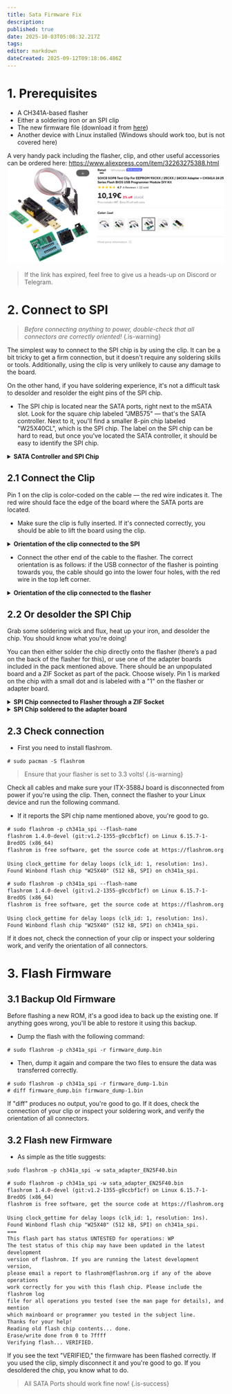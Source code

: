 ```yaml
---
title: Sata Firmware Fix
description:
published: true
date: 2025-10-03T05:08:32.217Z
tags:
editor: markdown
dateCreated: 2025-09-12T09:18:06.486Z
---
```


# 1. Prerequisites

- A CH341A-based flasher
- Either a soldering iron or an SPI clip
- The new firmware file (download it from [here](/wiki-itx3588j-pics/satafw/sata_adapter_en25f40.bin))
- Another device with Linux installed (Windows should work too, but is not covered here)

A very handy pack including the flasher, clip, and other useful accessories can be ordered here:
https://www.aliexpress.com/item/32263275388.html
![spi-flasher.png](/wiki-itx3588j-pics/spi-flasher.png)

> If the link has expired, feel free to give us a heads-up on Discord or Telegram.

# 2. Connect to SPI

> _Before connecting anything to power, double-check that all connectors are correctly oriented!_
> {.is-warning}

The simplest way to connect to the SPI chip is by using the clip. It can be a bit tricky to get a firm connection, but it doesn't require any soldering skills or tools. Additionally, using the clip is very unlikely to cause any damage to the board.

On the other hand, if you have soldering experience, it's not a difficult task to desolder and resolder the eight pins of the SPI chip.

- The SPI chip is located near the SATA ports, right next to the mSATA slot. Look for the square chip labeled "JMB575" — that's the SATA controller. Next to it, you'll find a smaller 8-pin chip labeled "W25X40CL", which is the SPI chip. The label on the SPI chip can be hard to read, but once you've located the SATA controller, it should be easy to identify the SPI chip.

<details><summary><b>SATA Controller and SPI Chip</b></summary>

![sata-controller-text-scaled.jpg](/wiki-itx3588j-pics/sata-controller-text-scaled.jpg)

</details>

## 2.1 Connect the Clip

Pin 1 on the clip is color-coded on the cable — the red wire indicates it. The red wire should face the edge of the board where the SATA ports are located.

- Make sure the clip is fully inserted. If it's connected correctly, you should be able to lift the board using the clip.

<details><summary><b>Orientation of the clip connected to the SPI</b></summary>

![spi-clip-connected-cut.jpg](/wiki-itx3588j-pics/spi-clip-connected-cut.jpg)

</details>

- Connect the other end of the cable to the flasher. The correct orientation is as follows: if the USB connector of the flasher is pointing towards you, the cable should go into the lower four holes, with the red wire in the top left corner.

<details><summary><b>Orientation of the clip connected to the flasher</b></summary>

![flasher-clip-connected-cut-scaled.jpg](/wiki-itx3588j-pics/flasher-clip-connected-cut-scaled.jpg)

</details>

## 2.2 Or desolder the SPI Chip

Grab some soldering wick and flux, heat up your iron, and desolder the chip. You should know what you're doing!

You can then either solder the chip directly onto the flasher (there’s a pad on the back of the flasher for this), or use one of the adapter boards included in the pack mentioned above.
There should be an unpopulated board and a ZIF Socket as part of the pack. Choose wisely.
Pin 1 is marked on the chip with a small dot and is labeled with a "1" on the flasher or adapter board.

<details><summary><b>SPI Chip connected to Flasher through a ZIF Socket</b></summary>

![zif-socket-cut-scaled.jpg](/wiki-itx3588j-pics/zif-socket-cut-scaled.jpg)

</details>

<details><summary><b>SPI Chip soldered to the adapter board</b></summary>

![spi-soldered-cut.jpg](/wiki-itx3588j-pics/spi-soldered-cut.jpg)

</details>

## 2.3 Check connection

- First you need to install flashrom.

```
# sudo pacman -S flashrom
```

> Ensure that your flasher is set to 3.3 volts!
> {.is-warning}

Check all cables and make sure your ITX-3588J board is disconnected from power if you're using the clip.
Then, connect the flasher to your Linux device and run the following command.

- If it reports the SPI chip name mentioned above, you're good to go.

```
# sudo flashrom -p ch341a_spi --flash-name
flashrom 1.4.0-devel (git:v1.2-1355-g9ccbf1cf) on Linux 6.15.7-1-BredOS (x86_64)
flashrom is free software, get the source code at https://flashrom.org

Using clock_gettime for delay loops (clk_id: 1, resolution: 1ns).
Found Winbond flash chip "W25X40" (512 kB, SPI) on ch341a_spi.
```

```
# sudo flashrom -p ch341a_spi --flash-name
flashrom 1.4.0-devel (git:v1.2-1355-g9ccbf1cf) on Linux 6.15.7-1-BredOS (x86_64)
flashrom is free software, get the source code at https://flashrom.org

Using clock_gettime for delay loops (clk_id: 1, resolution: 1ns).
Found Winbond flash chip "W25X40" (512 kB, SPI) on ch341a_spi.
```

If it does not, check the connection of your clip or inspect your soldering work, and verify the orientation of all connectors.

# 3. Flash Firmware

## 3.1 Backup Old Firmware

Before flashing a new ROM, it's a good idea to back up the existing one.
If anything goes wrong, you'll be able to restore it using this backup.

- Dump the flash with the following command:

```
# sudo flashrom -p ch341a_spi -r firmware_dump.bin
```

- Then, dump it again and compare the two files to ensure the data was transferred correctly.

```
# sudo flashrom -p ch341a_spi -r firmware_dump-1.bin
# diff firmware_dump.bin firmware_dump-1.bin
```

If "diff" produces no output, you're good to go.
If it does, check the connection of your clip or inspect your soldering work, and verify the orientation of all connectors.

## 3.2 Flash new Firmware

- As simple as the title suggests:

```
sudo flashrom -p ch341a_spi -w sata_adapter_EN25F40.bin 
```

```
# sudo flashrom -p ch341a_spi -w sata_adapter_EN25F40.bin 
flashrom 1.4.0-devel (git:v1.2-1355-g9ccbf1cf) on Linux 6.15.7-1-BredOS (x86_64)
flashrom is free software, get the source code at https://flashrom.org

Using clock_gettime for delay loops (clk_id: 1, resolution: 1ns).
Found Winbond flash chip "W25X40" (512 kB, SPI) on ch341a_spi.
===
This flash part has status UNTESTED for operations: WP
The test status of this chip may have been updated in the latest development
version of flashrom. If you are running the latest development version,
please email a report to flashrom@flashrom.org if any of the above operations
work correctly for you with this flash chip. Please include the flashrom log
file for all operations you tested (see the man page for details), and mention
which mainboard or programmer you tested in the subject line.
Thanks for your help!
Reading old flash chip contents... done.
Erase/write done from 0 to 7ffff
Verifying flash... VERIFIED.
```

If you see the text "VERIFIED," the firmware has been flashed correctly. If you used the clip, simply disconnect it and you're good to go. If you desoldered the chip, you know what to do.

> All SATA Ports should work fine now!
> {.is-success}
